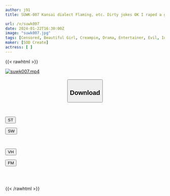 ```yaml
---
author: j91
title: SUWK-007 Kansai dialect Flaming, etc. Dirty jokes OK I raped a game distributor whose contract was canceled due to inappropriate comments at his home. Akari Shibuya

url: /v/suwk007
date: 2024-01-22T16:30:00Z
image: "suwk007.jpg"
tags: [Censored, Beautiful Girl, Creampie, Drama, Entertainer, Evil, Idol, Solowork]
maker: [SOD Create]
actress: [ ]
---
```



{{< rawhtml >}}

<div class="video" data-videoid="K46AzVGrOMF0Z7b">
    <a href="javascript:;">
        <img src="/v/suwk007/suwk007.jpg" width="WIDTH" height="HEIGHT" alt="suwk007.mp4" loading="lazy">
    </a>
</div>

<script type="text/javascript" src="https://j91.asia/asset/on-demand-st.js"></script>

<br>
  <link rel="stylesheet" href="https://j91.asia/asset/bs5.css">
  
  <center>
  <button class="btn btn-primary" type="button" data-bs-toggle="collapse" data-bs-target=".multi-collapse" aria-expanded="false" aria-controls="multiCollapseExample1 multiCollapseExample2"><h2>Download</h2></button></center>
</p>
<div class="row">
  <div class="col">
    <div class="collapse multi-collapse" id="multiCollapseExample1">
      <div class="card card-body">
	      	      <br>
<div class="buttons">  
<p><a href="https://streamtape.to/v/K46AzVGrOMF0Z7b" target="_blank"><button class="btn-hover color-3"><i class="fa fa-download"></i> ST</button></a></p>
<p><a href="https://flaswish.com/mjzeq1ybskt7" target="_blank"><button class="btn-hover color-2"><i class="fa fa-download"></i> SW</button></a></p></div>
    </div>
  </div>
</div>
  <div class="col">
    <div class="collapse multi-collapse" id="multiCollapseExample2">
      <div class="card card-body">
	      <br>
<div class="buttons">
<p><a href="https://vidhidepro.com/f/d6wz2rszyvfh" target="_blank"><button class="btn-hover color-9"><i class="fa fa-download"></i> VH</button></a></p>
<p><a href="https://filemoon.sx/d/mvk8sn12u8lx" target="_blank"><button class="btn-hover color-8"><i class="fa fa-download"></i> FM</button></a></p></div>
<br><br>
      </div>
    </div>
  </div>
</div>

{{< /rawhtml >}}
